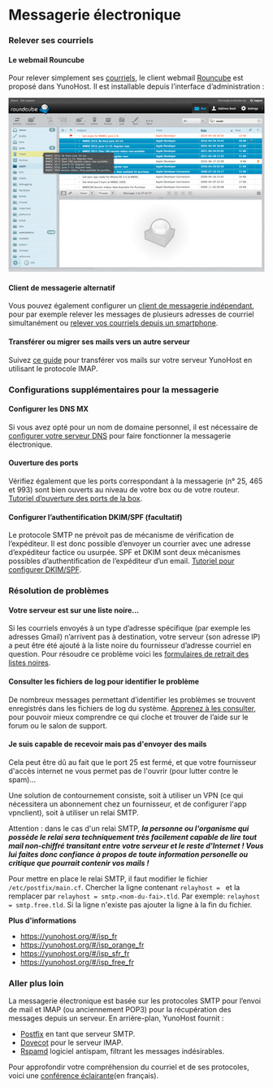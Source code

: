 # Messagerie électronique

### Relever ses courriels
#### Le webmail Rouncube
Pour relever simplement ses [courriels](https://fr.wikipedia.org/wiki/Courrier_%C3%A9lectronique), le client webmail [Rouncube](https://roundcube.net/) est proposé dans YunoHost. Il est installable depuis l’interface d’administration :

<img src="/images/mailview.jpg" width=650>

#### Client de messagerie alternatif
Vous pouvez également configurer un [client de messagerie indépendant](email_configure_client_fr), pour par exemple relever les messages de plusieurs adresses de courriel simultanément ou [relever vos courriels depuis un smartphone](email_configure_client_fr#Android)<!-- proposer plus de clients et rendre plus verbeux -->.

#### Transférer ou migrer ses mails vers un autre serveur
Suivez [ce guide](email_migration_fr)<!-- à clarifier --> pour transférer vos mails sur votre serveur YunoHost en utilisant le protocole IMAP.

### Configurations supplémentaires pour la messagerie
#### Configurer les DNS MX
Si vous avez opté pour un nom de domaine personnel, il est nécessaire de [configurer votre serveur DNS](/dns_config_fr)<!-- explication spécifique des DNS MX à ajouter sur cette page--> pour faire fonctionner la messagerie électronique.

#### Ouverture des ports
Vérifiez également que les ports correspondant à la messagerie (n° 25, 465 et 993) sont bien ouverts au niveau de votre box ou de votre routeur. [Tutoriel d’ouverture des ports de la box](/isp_box_config_fr).

#### Configurer l’authentification DKIM/SPF (facultatif)
Le protocole SMTP ne prévoit pas de mécanisme de vérification de l’expéditeur. Il est donc possible d’envoyer un courrier avec une adresse d’expéditeur factice ou usurpée. SPF et DKIM sont deux mécanismes possibles d’authentification de l’expéditeur d’un email. [Tutoriel pour configurer DKIM/SPF](dkim_fr).<!-- compliqué, à clarifier ? -->

### Résolution de problèmes
#### Votre serveur est sur une liste noire…
Si les courriels envoyés à un type d’adresse spécifique (par exemple les adresses Gmail) n’arrivent pas à destination, votre serveur (son adresse IP) a peut être été ajouté à la liste noire du fournisseur d’adresse courriel en question. Pour résoudre ce problème voici les [formulaires de retrait des listes noires](blacklist_forms_fr).

#### Consulter les fichiers de log pour identifier le problème
De nombreux messages permettant d’identifier les problèmes se trouvent enregistrés dans les fichiers de log du système. [Apprenez à les consulter](check_logfile_fr), pour pouvoir mieux comprendre ce qui cloche et trouver de l’aide sur le forum ou le salon de support.

<!-- ajouter une doc pour consulter ses logs des services mail -->

#### Je suis capable de recevoir mais pas d'envoyer des mails

Cela peut être dû au fait que le port 25 est fermé, et que votre fournisseur d'accès internet ne vous permet pas de l'ouvrir (pour lutter contre le spam)...

Une solution de contournement consiste, soit à utiliser un VPN (ce qui nécessitera un abonnement chez un fournisseur, et de configurer l'app vpnclient), soit à utiliser un relai SMTP.

Attention : dans le cas d'un relai SMTP, ***la personne ou l'organisme qui possède le relai sera techniquement très facilement capable de lire tout mail non-chiffré transitant entre votre serveur et le reste d'Internet ! Vous lui faites donc confiance à propos de toute information personelle ou critique que pourrait contenir vos mails !*** 

Pour mettre en place le relai SMTP, il faut modifier le fichier `/etc/postfix/main.cf`.
Chercher la ligne contenant `relayhost = ` et la remplacer par `relayhost = smtp.<nom-du-fai>.tld`. Par exemple: `relayhost = smtp.free.tld`.
Si la ligne n'existe pas ajouter la ligne à la fin du fichier.

**Plus d'informations**
- https://yunohost.org/#/isp_fr
- https://yunohost.org/#/isp_orange_fr
- https://yunohost.org/#/isp_sfr_fr
- https://yunohost.org/#/isp_free_fr

### Aller plus loin
La messagerie électronique est basée sur les protocoles SMTP pour l’envoi de mail et IMAP (ou anciennement POP3) pour la récupération des messages depuis un serveur. En arrière-plan, YunoHost fournit :
* [Postfix](http://www.postfix.org) en tant que serveur SMTP.
* [Dovecot](http://www.dovecot.org) pour le serveur IMAP.
* [Rspamd](https://rspamd.com) logiciel antispam, filtrant les messages indésirables.

Pour approfondir votre compréhension du courriel et de ses protocoles, voici une [conférence éclairante](http://www.iletaitunefoisinternet.fr/lemail-par-benjamin-sonntag/index.html)(en français).
